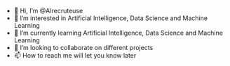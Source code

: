 - 👋 Hi, I’m @AIrecruteuse
- 👀 I’m interested in Artificial Intelligence, Data Science and Machine Learning
- 🌱 I’m currently learning Artificial Intelligence, Data Science and Machine Learning
- 💞️ I’m looking to collaborate on different projects
- 📫 How to reach me will let you know later

<!---
AIrecruteuse/AIrecruteuse is a ✨ special ✨ repository because its `README.md` (this file) appears on your GitHub profile.
You can click the Preview link to take a look at your changes.
--->
